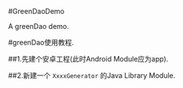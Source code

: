 #GreenDaoDemo

A greenDao demo.

#greenDao使用教程.

##1.先建个安卓工程(此时Android Module应为app).

##2.新建一个 `XxxxGenerator` 的Java Library Module.

